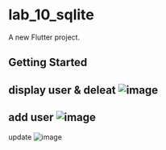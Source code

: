 # lab_10_sqlite

A new Flutter project.

## Getting Started
display user & deleat
![image](https://user-images.githubusercontent.com/68384701/130926495-1d6fe0f9-7375-49ca-82d2-54e28d2166e7.png)
-------------------------------
add user
![image](https://user-images.githubusercontent.com/68384701/130926678-e0550f84-74a9-46c7-8ab2-7e65c40928ae.png)
------------------
update
![image](https://user-images.githubusercontent.com/68384701/130926719-e5dc7a44-ec24-425f-b003-c4696cbc6e95.png)

